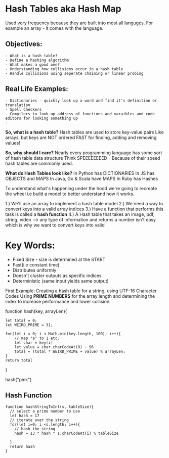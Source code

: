 # Hash Tables aka Hash Map

Used very frequency because they are built into most all languges. For example an array - it comes with the language.

## Objectives:

    - What is a hash table?
    - Define a hashing algorithm
    - What makes a good one?
    - Understanding how collisions occur in a hash table
    - Handle collisions using seperate chaining or linear probing

## Real Life Examples:

    - Dictionaries - quickly look up a word and find it's definition or translation
    - Spell Checkers
    - Compilers to look up address of functions and varaibles and code editors for looking something up
    -

**So, what is a hash table?**
Hash tables are used to store key-value pairs
Like arrays, but keys are NOT ordered
FAST for finding, adding and removing values!

**So, why should I care?**
Nearly every programming language has some sort of hash table data structure
Think SPEEEEEEEED - Because of their speed hash tables are commonly used.

**What do Hash Tables look like?**
In Python has DICTIONARIES
In JS has OBJECTS and MAPS
In Java, Go & Scala have MAPS
In Ruby has Hashes

To understand what's happening under the hood we're going to recreate the wheel i.e build a model to better understand how it works.

1.) We'll use an array to implement a hash table model
2.) We need a way to convert keys into a valid array indices
3.) Have a function that performs this task is called a **hash function**
4.) A Hash table that takes an image, pdf, string, video --> any type of information and returns a number isn't easy which is why we want to convert keys into valid

# Key Words:

- Fixed Size - size is determined at the START
- Fast(i.e constant time)
- Distributes uniformly
- Doesn't cluster outputs as specific indices
- Deterministic (same input yields same output)

First Example:
Creating a hash table for a string, using UTF-16 Character Codes
Using **PRIME NUMBERS** for the array length and determining the index to increase performance and lower collision.

function hash(key, arrayLen){

    let total = 0;
    let WEIRD_PRIME = 31;

    for(let i = 0; i < Math.min(key.length, 100); i++){
        // map "a" to 1 etc.
        let char = key[i]
        let value = char.charCodeAt(0) - 96
        total = (total * WEIRD_PRIME + value) % arrayLen;
    }
    return total

}

hash("pink")

## Hash Function

```
function hashStringToInt(s, tableSize){
  // select a prime number to use
  let hash = 17
  // iterate over the string
  for(let i=0; i <s.length; i++){
    // hash the string
    hash = 13 * hash * s.charCodeAt(i) % tableSize

  }
  return hash
}
```
